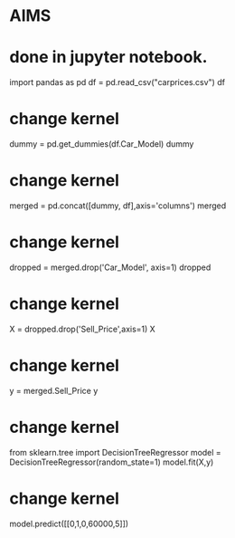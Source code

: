 # AIMS

# done in jupyter notebook.


import pandas as pd
df = pd.read_csv("carprices.csv")
df


# change kernel


dummy = pd.get_dummies(df.Car_Model)
dummy


# change kernel


merged = pd.concat([dummy, df],axis='columns')
merged


# change kernel


dropped = merged.drop('Car_Model', axis=1)
dropped


# change kernel


X = dropped.drop('Sell_Price',axis=1)
X


# change kernel


y = merged.Sell_Price
y


# change kernel


from sklearn.tree import DecisionTreeRegressor
model = DecisionTreeRegressor(random_state=1)
model.fit(X,y)


# change kernel


model.predict([[0,1,0,60000,5]])

